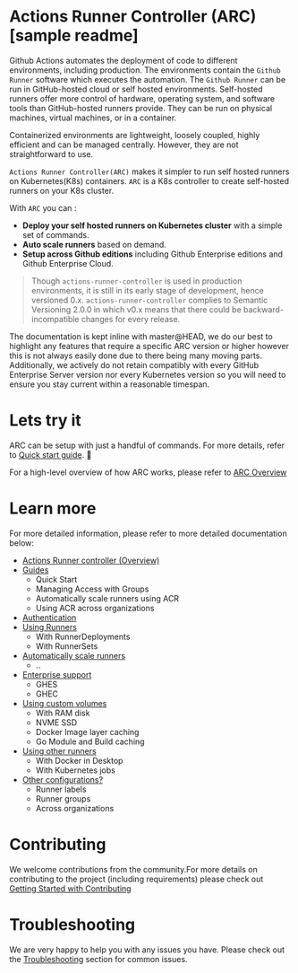 # Actions Runner Controller (ARC) [sample readme]


Github Actions automates the deployment of code to different environments, including production. The environments contain the `Github Runner` software which executes the automation. The `Github Runner` can be run in GitHub-hosted cloud or self hosted environments. Self-hosted runners offer more control of hardware, operating system, and software tools than GitHub-hosted runners provide. They can be run on physical machines, virtual machines, or  in a container. 

Containerized environments are lightweight, loosely coupled, highly efficient and can be managed centrally. However, they are not straightforward to use. 

`Actions Runner Controller(ARC)` makes it simpler to run self hosted runners on Kubernetes(K8s) containers. `ARC` is a K8s controller to create self-hosted runners on your K8s cluster.

With `ARC` you can : 
- **Deploy your self hosted runners on Kubernetes cluster** with a simple set of commands.
- **Auto scale runners** based on demand.
- **Setup across Github editions** including Github Enterprise editions and Github Enterprise Cloud.
 

> Though `actions-runner-controller` is used in production environments, it is still in its early stage of development, hence versioned 0.x. `actions-runner-controller` complies to Semantic Versioning 2.0.0 in which v0.x means that there could be backward-incompatible changes for every release.

The documentation is kept inline with master@HEAD, we do our best to highlight any features that require a specific ARC version or higher however this is not always easily done due to there being many moving parts. Additionally, we actively do not retain compatibly with every GitHub Enterprise Server version nor every Kubernetes version so you will need to ensure you stay current within a reasonable timespan.


 
# Lets try it

ARC can be setup with just a handful of commands. For more details, refer to [Quick start guide](https://github.com/actions-runner-controller/actions-runner-controller/blob/master/QuickStartGuide.md). 🚀

For a high-level overview of how ARC works, please refer to [ARC Overview](https://github.com/actions-runner-controller/actions-runner-controller/blob/master/Actions-Runner-Controller-Overview.md)



# Learn more
For more detailed information, please refer to more detailed documentation below: 
- [Actions Runner controller (Overview)](https://github.com/actions-runner-controller/actions-runner-controller/blob/master/Actions-Runner-Controller-Overview.md)
- [Guides](https://github.com/actions-runner-controller/actions-runner-controller/blob/master/QuickStartGuide.md)
  - Quick Start
  - Managing Access with Groups
  - Automatically scale runners using ACR
  - Using ACR across organizations
- [Authentication](https://github.com/actions-runner-controller/actions-runner-controller#setting-up-authentication-with-github-api)
- [Using Runners](https://github.com/actions-runner-controller/actions-runner-controller#usage)
  - With RunnerDeployments
  - With RunnerSets
- [Automatically scale runners](https://github.com/actions-runner-controller/actions-runner-controller#autoscaling)
  - ..
- [Enterprise support](https://github.com/actions-runner-controller/actions-runner-controller#github-enterprise-support)
  - GHES
  - GHEC
- [Using custom volumes](https://github.com/actions-runner-controller/actions-runner-controller#custom-volume-mounts)
  - With RAM disk
  - NVME SSD
  - Docker Image layer caching
  - Go Module and Build caching
- [Using other runners](https://github.com/actions-runner-controller/actions-runner-controller#alternative-runners)
  - With Docker in Desktop
  - With Kubernetes jobs
- [Other configurations?](https://github.com/actions-runner-controller/actions-runner-controller#runner-labels)
  - Runner labels
  - Runner groups
  - Across organizations


# Contributing
We welcome contributions from the community.For more details on contributing to the project (including requirements) please check out [Getting Started with Contributing](https://github.com/actions-runner-controller/actions-runner-controller/blob/master/CONTRIBUTING.md)

# Troubleshooting
We are very happy to help you with any issues you have. Please check out the [Troubleshooting](https://github.com/actions-runner-controller/actions-runner-controller/blob/master/TROUBLESHOOTING.md) section for common issues.
